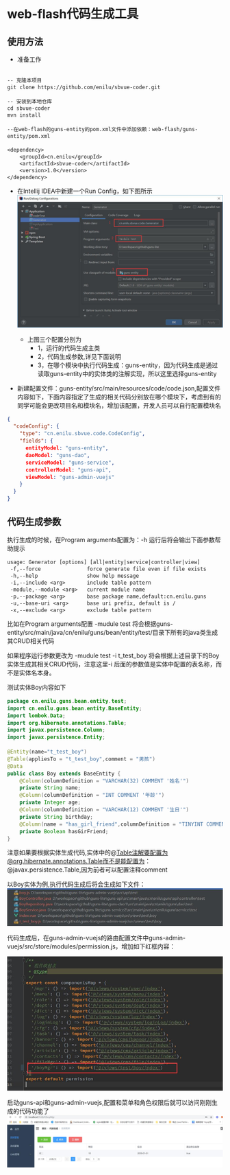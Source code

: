 # web-flash代码生成工具

## 使用方法

- 准备工作
```shell

-- 克隆本项目
git clone https://github.com/enilu/sbvue-coder.git

-- 安装到本地仓库
cd sbvue-coder
mvn install

--在web-flash的guns-entity的pom.xml文件中添加依赖：web-flash/guns-entity/pom.xml

<dependency>
    <groupId>cn.enilu</groupId>
    <artifactId>sbvue-coder</artifactId>
    <version>1.0</version>
</dependency>
```

- 在Intellij IDEA中新建一个Run Config，如下图所示
![run config](./doc/run_config.jpg)
    - 上图三个配置分别为
        - 1，运行的代码生成主类
        - 2，代码生成参数,详见下面说明
        - 3，在哪个模块中执行代码生成：guns-entity，因为代码生成是通过读取guns-entity中的实体类的注解实现，所以这里选择guns-entity

- 新建配置文件：guns-entity/src/main/resources/code/code.json,配置文件内容如下，下面内容指定了生成的相关代码分别放在哪个模块下，考虑到有的同学可能会更改项目名和模块名，增加该配置，开发人员可以自行配置模块名
```json
{
  "codeConfig": {
    "type": "cn.enilu.sbvue.code.CodeConfig",
    "fields": {
      entityModel: "guns-entity",
      daoModel: "guns-dao",
      serviceModel: "guns-service",
      controllerModel: "guns-api",
      viewModel: "guns-admin-vuejs"
    }
  }
}
```   

## 代码生成参数
执行生成的时候，在Program arguments配置为：-h 运行后将会输出下面参数帮助提示

```shell
usage: Generator [options] [all|entity|service|controller|view]
 -f,--force               force generate file even if file exists
 -h,--help                show help message
 -i,--include <arg>       include table pattern
 -module,--module <arg>   current module name
 -p,--package <arg>       base package name,default:cn.enilu.guns
 -u,--base-uri <arg>      base uri prefix, default is /
 -x,--exclude <arg>       exclude table pattern
```   

比如在Program arguments配置 -mudule test 将会根据guns-entity/src/main/java/cn/enilu/guns/bean/entity/test/目录下所有的java类生成其CRUD相关代码

如果程序运行参数更改为 -mudule test -i t_test_boy 将会根据上述目录下的Boy实体生成其相关CRUD代码，注意这里-i 后面的参数值是实体中配置的表名称，而不是实体名本身。

测试实体Boy内容如下
```java
package cn.enilu.guns.bean.entity.test;
import cn.enilu.guns.bean.entity.BaseEntity;
import lombok.Data;
import org.hibernate.annotations.Table;
import javax.persistence.Column;
import javax.persistence.Entity;

@Entity(name="t_test_boy")
@Table(appliesTo = "t_test_boy",comment = "男孩")
@Data
public class Boy extends BaseEntity {
    @Column(columnDefinition = "VARCHAR(32) COMMENT '姓名'")
    private String name;
    @Column(columnDefinition = "INT COMMENT '年龄'")
    private Integer age;
    @Column(columnDefinition = "VARCHAR(12) COMMENT '生日'")
    private String birthday;
    @Column(name = "has_girl_friend",columnDefinition = "TINYINT COMMENT '是否有女朋友'")
    private Boolean hasGirFriend;
}
```
注意如果要根据实体生成代码,实体中的@Table注解要配置为@org.hibernate.annotations.Table而不是能配置为：@javax.persistence.Table,因为前者可以配置注释comment

以Boy实体为例,执行代码生成后将会生成如下文件：
![run code_add](./doc/code_add.jpg)

代码生成后，在guns-admin-vuejs的路由配置文件中guns-admin-vuejs/src/store/modules/permission.js，增加如下红框内容：

![run router](./doc/router.jpg)

启动guns-api和guns-admin-vuejs,配置和菜单和角色权限后就可以访问刚刚生成的代码功能了
![run code_result](./doc/code_result.jpg)


        
        
